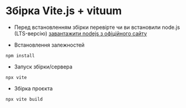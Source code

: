 # Збірка Vite.js + vituum

- Перед встановленням збірки перевірте чи ви встановили node.js (LTS-версію)
[завантажити nodejs з офіційного сайту](https://nodejs.org/en/download)

- Встановлення залежностей
```
npm install
```

- Запуск збірки/сервера
```
npx vite
```

- Збірка проєкта
```
npx vite build
```
